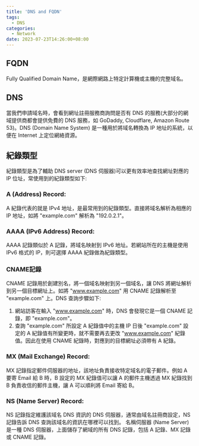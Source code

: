 ```yaml
---
title: 'DNS and FQDN'
tags:
  - DNS
categories:
  - Network
date: 2023-07-23T14:26:00+08:00
---
```


## FQDN 
Fully Qualified Domain Name，是網際網路上特定計算機或主機的完整域名。

<!--more-->

## DNS
當我們申請域名時，會看到網址註冊服務商詢問是否有 DNS 的服務(大部分的網域提供商都會提供免費的 DNS 服務，如 GoDaddy, Cloudflare, Amazon Route 53)。DNS (Domain Name System) 是一種用於將域名轉換為 IP 地址的系統，以便在 Internet 上定位網絡資源。

## 紀錄類型
紀錄類型是為了輔助 DNS server (DNS 伺服器)可以更有效率地查找網址對應的 IP 位址，常使用到的紀錄類型如下:

### A (Address) Record:
A 紀錄代表的就是 IPv4 地址，是最常用到的紀錄類型。直接將域名解析為相應的 IP 地址，如將 "example.com" 解析為 "192.0.2.1"。

### AAAA (IPv6 Address) Record:
AAAA 記錄類似於 A 記錄，將域名映射到 IPv6 地址。若網站所在的主機是使用 IPv6 格式的 IP，則可選擇 AAAA 紀錄做為紀錄類型。

### CNAME記錄
CNAME 記錄用於創建別名，將一個域名映射到另一個域名，讓 DNS 將網址解析到另一個目標網址上。如將 "www.example.com" 用 CNAME 記錄解析至 "example.com" 上。DNS 查詢步驟如下:
1. 網站訪客在輸入 "www.example.com" 時，DNS 會發現它是一個 CNAME 記錄，即 "example.com"。
2. 查詢 "example.com" 所設定 A 紀錄值中的主機 IP
日後 "example.com" 設定的 A 紀錄值有所變更時，就不需要再去更改 "www.example.com" 紀錄值。因此在使用 CNAME 紀錄時，對應到的目標網址必須帶有 A 紀錄。

### MX (Mail Exchange) Record:
MX 記錄指定郵件伺服器的地址，該地址負責接收特定域名的電子郵件。例如 A 要寄 Email 給 B 時，B 設定的 MX 紀錄值可以讓 A 的郵件主機透過 MX 紀錄找到 B 負責收信的郵件主機，讓 A 可以順利將 Email 寄給 B。

### NS (Name Server) Record:
NS 記錄指定維護該域名 DNS 資訊的 DNS 伺服器，通常由域名註冊商設定，NS 記錄告訴 DNS 查詢該域名的資訊在哪裡可以找到。
名稱伺服器 (Name Server) 是一種 DNS 伺服器，上面儲存了網域的所有 DNS 記錄，包括 A 記錄、MX 記錄或 CNAME 記錄。